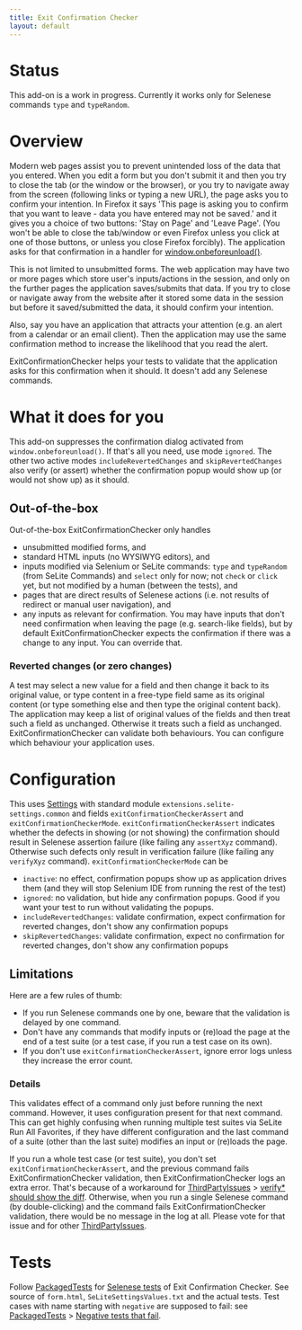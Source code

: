 ```yaml
---
title: Exit Confirmation Checker
layout: default
---
```


# Status #
This add-on is a work in progress. Currently it works only for Selenese commands `type` and `typeRandom`.

# Overview #
Modern web pages assist you to prevent unintended loss of the data that you entered. When you edit a form but you don't submit it and then you try to close the tab (or the window or the browser), or you try to navigate away from the screen (following links or typing a new URL), the page asks you to confirm your intention. In Firefox it says 'This page is asking you to confirm that you want to leave - data you have entered may not be saved.' and it gives you a choice of two buttons: 'Stay on Page' and 'Leave Page'. (You won't be able to close the tab/window or even Firefox unless you click at one of those buttons, or unless you close Firefox forcibly). The application asks for that confirmation in a handler for [window.onbeforeunload()](https://developer.mozilla.org/en-US/docs/WindowEventHandlers.onbeforeunload).

This is not limited to unsubmitted forms. The web application may have two or more pages which store user's inputs/actions in the session, and only on the further pages the application saves/submits that data. If you try to close or navigate away from the website after it stored some data in the session but before it saved/submitted the data, it should confirm your intention.

Also, say you have an application that attracts your attention (e.g. an alert from a calendar or an email client). Then the application may use the same confirmation method to increase the likelihood that you read the alert.

ExitConfirmationChecker helps your tests to validate that the application asks for this confirmation when it should. It doesn't add any Selenese commands.

# What it does for you #
This add-on suppresses the confirmation dialog activated from `window.onbeforeunload()`. If that's all you need, use mode `ignored`. The other two active modes `includeRevertedChanges` and `skipRevertedChanges` also verify (or assert) whether the confirmation popup would show up (or would not show up) as it should.

## Out-of-the-box ##
Out-of-the-box ExitConfirmationChecker only handles

  * unsubmitted modified forms, and
  * standard HTML inputs (no WYSIWYG editors), and
  * inputs modified via Selenium or SeLite commands: `type` and `typeRandom` (from SeLite Commands) and `select` only for now; not `check` or `click` yet, but not modified by a human (between the tests), and
  * pages that are direct results of Selenese actions (i.e. not results of redirect or manual user navigation), and
  * any inputs as relevant for confirmation. You may have inputs that don't need confirmation when leaving the page (e.g. search-like fields), but by default ExitConfirmationChecker expects the confirmation if there was a change to any input. You can override that.<!-- TODO: how to override? Provide functions and/or filters.-->

### Reverted changes (or zero changes) ###
A test may select a new value for a field and then change it back to its original value, or type content in a free-type field same as its original content (or type something else and then type the original content back). The application may keep a list of original values of the fields and then treat such a field as unchanged. Otherwise it treats such a field as unchanged. ExitConfirmationChecker can validate both behaviours. You can configure which behaviour your application uses.

# Configuration #
This uses [Settings](Settings) with standard module `extensions.selite-settings.common` and fields `exitConfirmationCheckerAssert` and `exitConfirmationCheckerMode`. `exitConfirmationCheckerAssert` indicates whether the defects in showing (or not showing) the confirmation should result in Selenese assertion failure (like failing any `assertXyz` command). Otherwise such defects only result in verification failure (like failing any `verifyXyz` command). `exitConfirmationCheckerMode` can be

  * `inactive`: no effect, confirmation popups show up as application drives them (and they will stop Selenium IDE from running the rest of the test)
  * `ignored`: no validation, but hide any confirmation popups. Good if you want your test to run without validating the popups.
  * `includeRevertedChanges`: validate confirmation, expect confirmation for reverted changes, don't show any confirmation popups
  * `skipRevertedChanges`: validate confirmation, expect no confirmation for reverted changes, don't show any confirmation popups

## Limitations ##
Here are a few rules of thumb:

  * If you run Selenese commands one by one, beware that the validation is delayed by one command.
  * Don't have any commands that modify inputs or (re)load the page at the end of a test suite (or a test case, if you run a test case on its own).
  * If you don't use `exitConfirmationCheckerAssert`, ignore error logs unless they increase the error count.

### Details ###
This validates effect of a command only just before running the next command. However, it uses configuration present for that next command. This can get highly confusing when running multiple test suites via SeLite Run All Favorites, if they have different configuration and the last command of a suite (other than the last suite) modifies an input or (re)loads the page.

If you run  a whole test case (or test suite), you don't set `exitConfirmationCheckerAssert`, and the previous command fails ExitConfirmationChecker validation, then ExitConfirmationChecker logs an extra error. That's because of a workaround for [ThirdPartyIssues](ThirdPartyIssues) > [verify\* should show the diff](https://code.google.com/p/selenium/issues/detail?id=1092). Otherwise, when you run a single Selenese command (by double-clicking) and the command fails ExitConfirmationChecker validation, there would be no message in the log at all. Please vote for that issue and for other [ThirdPartyIssues](ThirdPartyIssues).

<!--If your page is a result of a redirect, then you need to call `getEval | _SeLiteExitConfirmationChecker.overrideOnBeforeUnload()` before the commmand that causes the redirect. TODO implement: Have an optional parameter to indicate number of Selenese commands before the redirect; this is useful if there are structural commands in between, e.g. if/else, for/while...'>-->

# Tests #
Follow [PackagedTests](PackagedTests) for [Selenese tests](https://code.google.com/p/selite/source/browse#git%2Fexit-confirmation-checker%2Fselenese-tests) of Exit Confirmation Checker. See source of `form.html`, `SeLiteSettingsValues.txt` and the actual tests. Test cases with name starting with `negative` are supposed to fail: see [PackagedTests](PackagedTests) > [Negative tests that fail](PackagedTests#negative-tests-that-fail).<!-- @TODO put into folder selenese-tests-negative? See PackagedTests-->